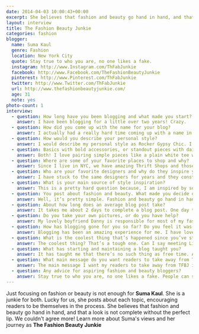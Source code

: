 ```yaml
---
date: 2014-04-03 10:00:43+00:00
excerpt: She believes that fashion and beauty go hand in hand, and that a look is not complete without the perfect lip. We couldn't agree more!.
layout: interview
title: The Fashion Beauty Junkie
categories: fashion
blogger:
  name: Suma Kaul
  genre: Fashion
  location: New York City
  quote: Stay true to who you are, no one likes a fake.
  instagram: http://www.Instagram.com/ThFabJunkie
  facebook: http://www.Facebook.com/TheFashionBeautyJunkie
  pinterest: http://www.Pinterest.com/ThFabJunkie
  twitter: http://www.Twitter.com/ThFabJunkie
  url: http://www.thefashionbeautyjunkie.com/
  age: 31
  note: yes
photo-count: 1
interview:
  - question: How long have you been blogging and what made you start?
    answer: I have been blogging for a little over two years! Crazy.
  - question: How did you come up with the name for your blog?
    answer: I actually had a really hard time coming up with a name in the beginning. I knew I wanted to compile or combine words that I felt was going to describe my blog exactly. After a few combination flops, I finally came up with The Fashion Beauty Junkie, which I am now referred to by the people in my life.
  - question: How would you describe your personal style?
    answer: I would describe my personal style as Rocker Gypsy Chic. I love all the elements of being girly but I like to do it with an edge.
  - question: Basics with bold accessories, or standout pieces with dainty jewelry?
    answer: Both! I love pairing simple pieces like a plain white tee with a statement necklace but I also love simplicity when it comes to my accessories.
  - question: Where are some of your favorite places to shop and why?
    answer: Since I live in NYC, we have amazing Thrift Shops and those are always my go to when I want to mix up my closet for cheap. I also love all the new independent designers I have found through social media!
  - question: Who are your favorite designers and why do they inspire you?
    answer: I have stuck to the same designers for years and they constantly inspire me and I always want to buy everything in their line. Alexander Wang and Marc Jacobs are my top two. They stay true to who they are and the average girl can feel comfortable wearing their brand.
  - question: What is your main source of style inspiration?
    answer: This is a pretty hard question because, I am inspired by so many things! So with that being said- I’m going to have to say the environment inspires my style!
  - question: You post about fashion and beauty. What made you decide on these topics?
    answer: Well, it’s pretty simple. Fashion and beauty go hand in hand in my book. When I pick out something to wear, I know my look wouldn’t be complete without the right lip color. I love that I can offer more than an outfit to my readers.
  - question: About how long does an average blog post take?
    answer: It takes me about 2 days to complete a blog post. One day to write it and one day to edit and revise anything. I feel my brain has a whole new view of the post the next day.
  - question: Do you take your own pictures, or do you have help?
    answer: My lovely boyfriend Danny is responsible for most of my fashion related photos and I shoot my own beauty related photos. I sometimes have opportunities to work with talented photographers, which I never turn down.
  - question: How has blogging gone for you so far? Do you feel it was a worthwhile endeavor?
    answer: Blogging has been an amazing experience for me. I have loved every single moment of it. I really didn’t think anything would come of it, but every time an opportunity comes my way because of my blog, I know it has been totally worth it.
  - question: What is the coolest thing that’s happened since you’ve started?
    answer: The coolest thing? That’s a tough one. Can I say meeting Lil’ Jon?
  - question: What has starting and maintaining a blog taught you?
    answer: It has taught me that there’s no such thing as free time. As a blogger, you are constantly working and you have to be a 100% in it to make it! Your readers know and can see the time you put into your blog, so there’s no slacking.
  - question: What main message do you want readers to take away from The Fashion Beauty Junkie?
    answer: The main message I want my readers to take away from TFBJ is that life is fun and it’s totally ok to be different. I know that sounds a little cliché but I truly do mean that. I don’t try to be something I am not, and I want my readers to see that.
  - question: Any advice for aspiring fashion and beauty bloggers?
    answer: Stay true to who you are, no one likes a fake. People can see if something isn’t your own. Find your voice and go with it!
---
```


Just focusing on fashion or beauty is not enough for **Suma Kaul**. She is a junkie for both. Lucky for us, she posts about each topic, encouraging readers to be themselves in the process. She believes that fashion and beauty go hand in hand, and that a look is not complete without the perfect lip. We couldn't agree more! Learn more about Suma's views and her journey as **The Fashion Beauty Junkie**